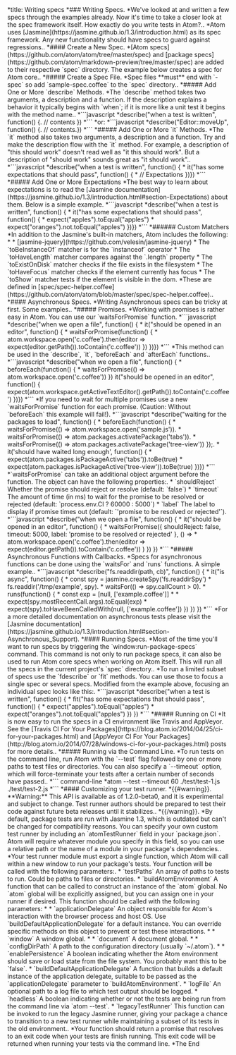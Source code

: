 <HTML717> 
<Def717> 
<Open Source> 
*title: Writing specs
*### Writing Specs.
*We've looked at and written a few specs through the examples already. Now it's time to take a closer look at the spec framework itself. How exactly do you write tests in Atom?..
*Atom uses [Jasmine](https://jasmine.github.io/1.3/introduction.html) as its spec framework. Any new functionality should have specs to guard against regressions..
*#### Create a New Spec.
*[Atom specs](https://github.com/atom/atom/tree/master/spec) and [package specs](https://github.com/atom/markdown-preview/tree/master/spec) are added to their respective `spec` directory. The example below creates a spec for Atom core..
*##### Create a Spec File.
*Spec files **must** end with `-spec` so add `sample-spec.coffee` to the `spec` directory.. 
*##### Add One or More `describe` Methods. 
*The `describe` method takes two arguments, a description and a function. If the description explains a behavior it typically begins with `when`; if it is more like a unit test it begins with the method name.. 
*```javascript
*describe("when a test is written", function() {.  // contents })
*```
*or:
*```javascript
*describe("Editor::moveUp", function() {.  // contents.})
*```
*##### Add One or More `it` Methods.
*The `it` method also takes two arguments, a description and a function. Try and make the description flow with the `it` method. For example, a description of "this should work" doesn't read well as "it this should work". But a description of "should work" sounds great as "it should work"..
*```javascript
*describe("when a test is written", function() {
*  it("has some expectations that should pass", function() {
*   // Expectations  })})
*```
*##### Add One or More Expectations
*The best way to learn about expectations is to read the [Jasmine documentation](https://jasmine.github.io/1.3/introduction.html#section-Expectations) about them. Below is a simple example.
*```javascript
*describe("when a test is written", function() {
*  it("has some expectations that should pass", function() {
*    expect("apples").toEqual("apples")
*    expect("oranges").not.toEqual("apples")  })})
*```
*###### Custom Matchers
*In addition to the Jasmine's built-in matchers, Atom includes the following:
*
* [jasmine-jquery](https://github.com/velesin/jasmine-jquery)
* The `toBeInstanceOf` matcher is for the `instanceof` operator
* The `toHaveLength` matcher compares against the `.length` property
* The `toExistOnDisk` matcher checks if the file exists in the filesystem
* The `toHaveFocus` matcher checks if the element currently has focus
* The `toShow` matcher tests if the element is visible in the dom.
*These are defined in [spec/spec-helper.coffee](https://github.com/atom/atom/blob/master/spec/spec-helper.coffee)..
*#### Asynchronous Specs.
*Writing Asynchronous specs can be tricky at first. Some examples..
*##### Promises.
*Working with promises is rather easy in Atom. You can use our `waitsForPromise` function.
*```javascript
*describe("when we open a file", function() {
*  it("should be opened in an editor", function() {
*    waitsForPromise(function() {
*      atom.workspace.open('c.coffee').then(editor => expect(editor.getPath()).toContain('c.coffee'))    })  })})
*```
*This method can be used in the `describe`, `it`, `beforeEach` and `afterEach` functions..
*```javascript
*describe("when we open a file", function() {
*  beforeEach(function() {
*    waitsForPromise(() => atom.workspace.open('c.coffee'))  })  it("should be opened in an editor", function() {     expect(atom.workspace.getActiveTextEditor().getPath()).toContain('c.coffee')  })})
*```
*If you need to wait for multiple promises use a new `waitsForPromise` function for each promise. (Caution: Without `beforeEach` this example will fail!).
*```javascript
*describe("waiting for the packages to load", function() {
*  beforeEach(function() {
*    waitsForPromise(() => atom.workspace.open('sample.js')).
*    waitsForPromise(() => atom.packages.activatePackage('tabs')).
*    waitsForPromise(() => atom.packages.activatePackage('tree-view'))  });.
*  it('should have waited long enough', function() {
*    expect(atom.packages.isPackageActive('tabs')).toBe(true)
*    expect(atom.packages.isPackageActive('tree-view')).toBe(true)  })})
*```
*`waitsForPromise` can take an additional object argument before the function. The object can have the following properties:.
* `shouldReject` Whether the promise should reject or resolve (default: `false`)
* `timeout` The amount of time (in ms) to wait for the promise to be resolved or rejected (default: `process.env.CI ? 60000 : 5000`)
* `label` The label to display if promise times out (default: `'promise to be resolved or rejected'`).
*```javascript
*describe("when we open a file", function() {
*  it("should be opened in an editor", function() {
*    waitsForPromise({ shouldReject: false, timeout: 5000, label: 'promise to be resolved or rejected' }, () =>
*      atom.workspace.open('c.coffee').then(editor => expect(editor.getPath()).toContain('c.coffee'))
     )
   })
 })
*```
*##### Asynchronous Functions with Callbacks.
*Specs for asynchronous functions can be done using the `waitsFor` and `runs` functions. A simple example..
*```javascript
*describe("fs.readdir(path, cb)", function() {
*  it("is async", function() {
*    const spy = jasmine.createSpy('fs.readdirSpy')
*    fs.readdir('/tmp/example', spy).
*    waitsFor(() => spy.callCount > 0).
*    runs(function() {
*      const exp = [null, ['example.coffee']]
*
*      expect(spy.mostRecentCall.args).toEqual(exp)
*      expect(spy).toHaveBeenCalledWith(null, ['example.coffee'])
     })
   })
 })
*```
*For a more detailed documentation on asynchronous tests please visit the [Jasmine documentation](https://jasmine.github.io/1.3/introduction.html#section-Asynchronous_Support).
*#### Running Specs.
*Most of the time you'll want to run specs by triggering the `window:run-package-specs` command. This command is not only to run package specs, it can also be used to run Atom core specs when working on Atom itself. This will run all the specs in the current project's `spec` directory..
*To run a limited subset of specs use the `fdescribe` or `fit` methods. You can use those to focus a single spec or several specs. Modified from the example above, focusing an individual spec looks like this:.
*```javascript
*describe("when a test is written", function() {
*  fit("has some expectations that should pass", function() {
*    expect("apples").toEqual("apples")
*    expect("oranges").not.toEqual("apples")
   })
  })
*```
*##### Running on CI
*It is now easy to run the specs in a CI environment like Travis and AppVeyor. See the [Travis CI For Your Packages](https://blog.atom.io/2014/04/25/ci-for-your-packages.html) and [AppVeyor CI For Your Packages](http://blog.atom.io/2014/07/28/windows-ci-for-your-packages.html) posts for more details..
*##### Running via the Command Line.
*To run tests on the command line, run Atom with the `--test` flag followed by one or more paths to test files or directories. You can also specify a `--timeout` option, which will force-terminate your tests after a certain number of seconds have passed..
*``` command-line
*atom --test --timeout 60 ./test/test-1.js ./test/test-2.js
*```
*#### Customizing your test runner.
*{{#warning}}.
**Warning:** This API is available as of 1.2.0-beta0, and it is experimental and subject to change. Test runner authors should be prepared to test their code against future beta releases until it stabilizes..
*{{/warning}}.
*By default, package tests are run with Jasmine 1.3, which is outdated but can't be changed for compatibility reasons. You can specify your own custom test runner by including an `atomTestRunner` field in your `package.json`. Atom will require whatever module you specify in this field, so you can use a relative path or the name of a module in your package's dependencies..
*Your test runner module must export a single function, which Atom will call within a new window to run your package's tests. Your function will be called with the following parameters:.
* `testPaths` An array of paths to tests to run. Could be paths to files or directories.
* `buildAtomEnvironment` A function that can be called to construct an instance of the `atom` global. No `atom` global will be explicitly assigned, but you can assign one in your runner if desired. This function should be called with the following parameters:
*  * `applicationDelegate` An object responsible for Atom's interaction with the browser process and host OS. Use `buildDefaultApplicationDelegate` for a default instance. You can override specific methods on this object to prevent or test these interactions.
*  * `window` A window global.
*  * `document` A document global.
*  * `configDirPath` A path to the configuration directory (usually `~/.atom`).
*  * `enablePersistence` A boolean indicating whether the Atom environment should save or load state from the file system. You probably want this to be `false`.
* `buildDefaultApplicationDelegate` A function that builds a default instance of the application delegate, suitable to be passed as the `applicationDelegate` parameter to `buildAtomEnvironment`.
* `logFile` An optional path to a log file to which test output should be logged.
* `headless` A boolean indicating whether or not the tests are being run from the command line via `atom --test`.
* `legacyTestRunner` This function can be invoked to run the legacy Jasmine runner, giving your package a chance to transition to a new test runner while maintaining a subset of its tests in the old environment..
*Your function should return a promise that resolves to an exit code when your tests are finish running. This exit code will be returned when running your tests via the command line.
*The End 
